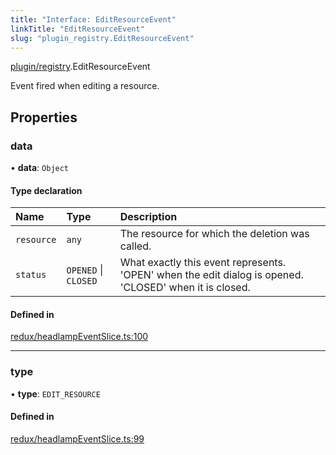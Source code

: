 ```yaml
---
title: "Interface: EditResourceEvent"
linkTitle: "EditResourceEvent"
slug: "plugin_registry.EditResourceEvent"
---
```


[plugin/registry](../modules/plugin_registry.md).EditResourceEvent

Event fired when editing a resource.

## Properties

### data

• **data**: `Object`

#### Type declaration

| Name | Type | Description |
| :------ | :------ | :------ |
| `resource` | `any` | The resource for which the deletion was called. |
| `status` | `OPENED` \| `CLOSED` | What exactly this event represents. 'OPEN' when the edit dialog is opened. 'CLOSED' when it is closed. |

#### Defined in

[redux/headlampEventSlice.ts:100](https://github.com/headlamp-k8s/headlamp/blob/e3b4c5c7/frontend/src/redux/headlampEventSlice.ts#L100)

___

### type

• **type**: `EDIT_RESOURCE`

#### Defined in

[redux/headlampEventSlice.ts:99](https://github.com/headlamp-k8s/headlamp/blob/e3b4c5c7/frontend/src/redux/headlampEventSlice.ts#L99)

